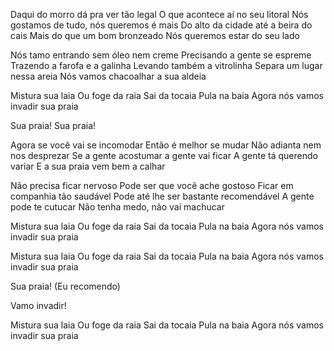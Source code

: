 Daqui do morro dá pra ver tão legal
O que acontece aí no seu litoral
Nós gostamos de tudo, nós queremos é mais
Do alto da cidade até a beira do cais
Mais do que um bom bronzeado
Nós queremos estar do seu lado

Nós tamo entrando sem óleo nem creme
Precisando a gente se espreme
Trazendo a farofa e a galinha
Levando também a vitrolinha
Separa um lugar nessa areia
Nós vamos chacoalhar a sua aldeia

Mistura sua laia
Ou foge da raia
Sai da tocaia
Pula na baia
Agora nós vamos invadir sua praia

Sua praia!
Sua praia!

Agora se você vai se incomodar
Então é melhor se mudar
Não adianta nem nos desprezar
Se a gente acostumar a gente vai ficar
A gente tá querendo variar
E a sua praia vem bem a calhar

Não precisa ficar nervoso
Pode ser que você ache gostoso
Ficar em companhia tão saudável
Pode até lhe ser bastante recomendável
A gente pode te cutucar
Não tenha medo, não vai machucar

Mistura sua laia
Ou foge da raia
Sai da tocaia
Pula na baia
Agora nós vamos invadir sua praia

Mistura sua laia
Ou foge da raia
Sai da tocaia
Pula na baia
Agora nós vamos invadir sua praia

Sua praia! (Eu recomendo)

Vamo invadir!

Mistura sua laia
Ou foge da raia
Sai da tocaia
Pula na baia
Agora nós vamos invadir sua praia
